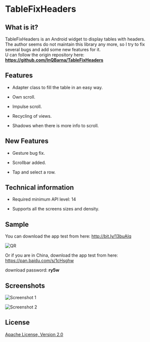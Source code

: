 # TableFixHeaders
## What is it?
TableFixHeaders is an Android widget to display tables with headers.  
The author seems do not maintain this library any more, so I try to fix several bugs and add some new features for it.  
U can follow the origin repository here: **https://github.com/InQBarna/TableFixHeaders**  

## Features

* Adapter class to fill the table in an easy way.

* Own scroll.

* Impulse scroll.

* Recycling of views.

* Shadows when there is more info to scroll.

## New Features

* Gesture bug fix.

* Scrollbar added.

* Tap and select a row.

## Technical information

* Required minimum API level: 14

* Supports all the screens sizes and density.

## Sample
You can download the app test from here: http://bit.ly/13buAIq

![QR](https://raw.github.com/InQBarna/TableFixHeaders/master/web/qr.png "Sample")

Or if you are in China, download the app test from here: https://pan.baidu.com/s/1cHsghw

download password: **ry5w**

## Screenshots
![Screenshot 1](https://raw.github.com/InQBarna/TableFixHeaders/master/web/screen1.png "Screenshot 1")

![Screenshot 2](https://raw.github.com/InQBarna/TableFixHeaders/master/web/screen2.png "Screenshot 2")

## License

[Apache License, Version 2.0](./LICENSE)
